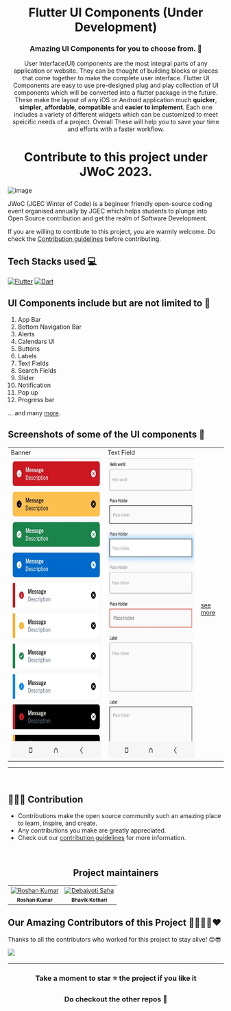 <h1 align=center> Flutter UI Components (Under Development) </h1>

<h3 align=center> Amazing UI Components for you to choose from. 📜 </h3>

<p align="center">
User Interface(UI) components are the most integral parts of any application or website. They can be thought of building blocks or pieces that come together to make the complete user interface. Flutter UI Components are  easy to use pre-designed plug and play collection of UI components which will be converted into a flutter package in the future. These make the layout of any iOS or Android application much <b>quicker</b>, <b>simpler</b>, <b>affordable</b>, <b>compatible</b> and <b>easier to implement</b>. Each one includes a variety of different widgets which can be customized to meet speicific needs of a project. Overall These will help you to save your time and efforts with a faster workflow.
</p>

<h1 align='center'>Contribute to this project under JWoC 2023.</h1>

![image](https://user-images.githubusercontent.com/93156825/218812396-11adb7dd-7d59-4d99-bd0b-651bcd00f22d.png)

JWoC (JGEC Winter of Code) is a begineer friendly open-source coding event organised annually by JGEC which helps students to plunge into Open Source contribution and get the realm of Software Development.

If you are willing to contibute to this project, you are warmly welcome.
Do check the [Contribution guidelines](https://github.com/Clueless-Community/flutter-ui-components/blob/master/CONTRIBUTION.md) before contributing.

## Tech Stacks used 💻

[![Flutter](https://img.shields.io/badge/Flutter-%2302569B.svg?style=for-the-badge&logo=Flutter&logoColor=white)](https://flutter.dev/)
[![Dart](https://img.shields.io/badge/dart-%230175C2.svg?style=for-the-badge&logo=dart&logoColor=white)](https://dart.dev/)





## UI Components include but are not limited to 📖
1. App Bar
2. Bottom Navigation Bar
3. Alerts
4. Calendars UI
5. Buttons 
6. Labels
7. Text Fields
8. Search Fields
9. Slider
10. Notification 
11. Pop up
12. Progress bar 

... and many [more](https://docs.flutter.dev/development/ui/widgets/material).

## Screenshots of some of the UI components :iphone:
<table>
<tr>
     <td>Banner</td>
     <td>Text Field</td>
  </tr>
  <tr>
    <td><img src="assets/Screenshots/banner.jpg" width=400 height=700></td>
    <td><img src="assets/Screenshots/text field.jpg" width=400 height=700></td>
    <td><a href="ScreensShots.md" width=400>see more</a></td>
  </tr>
  </table>

<hr>
<br>

 ## 👩🏽‍💻 Contribution

- Contributions make the open source community such an amazing place to learn, inspire, and create.
- Any contributions you make are greatly appreciated.
- Check out our [contribution guidelines](/CONTRIBUTION.md) for more information.

<br>

<h2 align='center'> Project maintainers </h2>
<table align='center'>
<tr>
    <td align="center">
        <a href="https://github.com/roshaen">
            <img src="https://avatars.githubusercontent.com/u/58213083?v=4" width="100;" alt="Roshan Kumar"/>
            <br />
            <sub><b>Roshan Kumar</b></sub>
        </a>
    </td>
      <td align="center">
        <a href="https://github.com/Bhavikk01">
            <img src="https://avatars.githubusercontent.com/u/91150440?v=4" width="100;" alt="Debajyoti Saha"/>
            <br />
            <sub><b>Bhavik Kothari</b></sub>
        </a>
    </td>
  </tr>
</table>


## Our Amazing Contributors of this Project 👨‍👨‍👦‍👦❤️
Thanks to all the contributors who worked for this project to stay alive! 😊😎

<a align="center" href="https://github.com/Clueless-Community/flutter-ui-components/graphs/contributors">
  <img src="https://contrib.rocks/image?repo=Clueless-Community/flutter-ui-components&&max=817" />  
</a>

<br>

--- 
<div align="center">
    <h3><b>Take a moment to star ⭐ the project if you like it</b></h3>
    <h3>Do checkout the other repos 💫</h3> 
</div>

